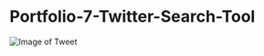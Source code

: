 # Portfolio-7-Twitter-Search-Tool

![Image of Tweet](https://static.boredpanda.com/blog/wp-content/uploads/2016/11/funny-celebrity-parenting-tweets-fb3.png)
